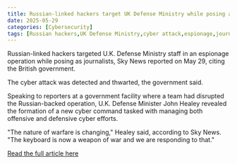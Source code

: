 ```yaml
---
title: Russian-linked hackers target UK Defense Ministry while posing as journalists
date: 2025-05-29
categories: [Cybersecurity]
tags: [Russian hackers,UK Defense Ministry,cyber attack,espionage,journalists]
---
```


Russian-linked hackers targeted U.K. Defense Ministry staff in an espionage operation while posing as journalists, Sky News reported on May 29, citing the British government.

The cyber attack was detected and thwarted, the government said.

Speaking to reporters at a government facility where a team had disrupted the Russian-backed operation, U.K. Defense Minister John Healey revealed the formation of a new cyber command tasked with managing both offensive and defensive cyber efforts.

"The nature of warfare is changing," Healey said, according to Sky News. "The keyboard is now a weapon of war and we are responding to that."

[Read the full article here](https://kyivindependent.com/russian-linked-hackers-targeted-uk-defense-ministry-while-posing-as-journalists/) 